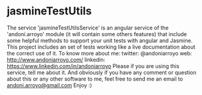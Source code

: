 # jasmineTestUtils
 The service 'jasmineTestUtilsService' is an angular service of the 'andoni.arroyo' module (it will contain some others  features) that include some helpful methods to support your unit tests with angular and Jasmine.   This project includes an set of tests working like a live documentation about the correct use of it.   To know more about me:  twitter:   @andoniarroyo  web:       http://www.andoniarroyo.com/  linkedin:  https://www.linkedin.com/in/andoniarroyo   Please if you are using this service, tell me about it.  And obviously if you have any comment or question about this or any other software to me, feel free to  send me an email to andoni.arroyo@gmail.com   Enjoy :)
